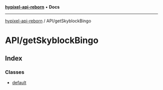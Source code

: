 [**hypixel-api-reborn**](../../README.md) • **Docs**

***

[hypixel-api-reborn](../../modules.md) / API/getSkyblockBingo

# API/getSkyblockBingo

## Index

### Classes

- [default](classes/default.md)
